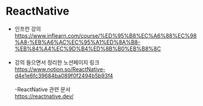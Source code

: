 # ReactNative

 - 인프런 강의</br>
 https://www.inflearn.com/course/%ED%95%B8%EC%A6%88%EC%98%A8-%EB%A6%AC%EC%95%A1%ED%8A%B8-%EB%84%A4%EC%9D%B4%ED%8B%B0%EB%B8%8C
 </br></br>
 - 강의 들으면서 정리한 노션페이지 링크 </br>
 https://www.notion.so/ReactNative-d4e1e6fc39684ba089f0f2494b5b93f4
  </br></br>
 -ReactNative 관련 문서 <br/>
 https://reactnative.dev/
